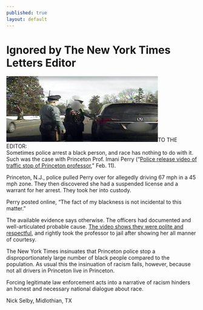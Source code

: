 ```yaml
---
published: true
layout: default
---
```

<h1>Ignored by The New York Times Letters Editor</h1>
<p><a href="/assets/img/professor_stop.png" target="_blank"><img class="right" width="400px" src="/assets/img/professor_stop.png" /></a>TO THE EDITOR:<br />
Sometimes police arrest a black person, and race has nothing to do with it. Such was the case with Princeton Prof. Imani Perry (“<a href="http://www.nytimes.com/2016/02/12/us/police-release-video-of-traffic-stop-of-princeton-professor.html" target="_blank">Police release video of traffic stop of Princeton professor</a>,” Feb. 11).</p>

<p>Princeton, N.J., police pulled Perry over for allegedly driving 67 mph in a 45 mph zone. They then discovered she had a suspended license and a warrant for her arrest. They took her into custody.</p>

<p>Perry posted online, “The fact of my blackness is not incidental to this matter.”</p>

<p>The available evidence says otherwise. The officers had documented and well-articulated probable cause. <a href="http://graphics8.nytimes.com/video/players/offsite/index.html?videoId=100000004202691" target="_blank">The video shows they were polite and respectful</a>, and rightly took the professor to jail after showing her all manner of courtesy.</p>

<p>The New York Times insinuates that Princeton police stop a disproportionately large number of black people compared to the population. As usual this the insinuation of racism fails, however, because not all drivers in Princeton live in Princeton.</p>

<p>Forcing legitimate law enforcement acts into a narrative of racism hinders an honest and necessary national dialogue about race.</p>

<p>Nick Selby, Midlothian, TX</p>

